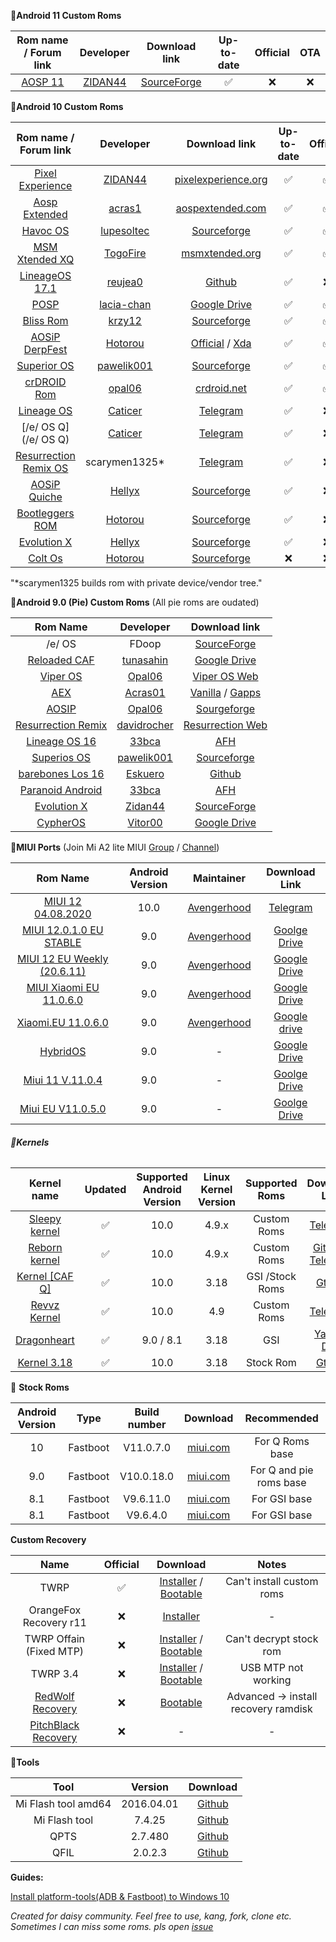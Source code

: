 **📱Android 11 Custom Roms**

|                    Rom name / Forum link                     |                          Developer                           |                        Download link                         | Up-to-date | Official | OTA  |
| :----------------------------------------------------------: | :----------------------------------------------------------: | :----------------------------------------------------------: | :--------: | :------: | :--: |
| [AOSP 11](https://forum.xda-developers.com/mi-a2-lite/development/rom-aosp-11-0-t4167961) | [ZIDAN44](https://forum.xda-developers.com/member.php?u=9782219) | [SourceForge](https://sourceforge.net/projects/sakura-roms/files/Daisy/aosp_daisy-11-20200925-1519-beta.zip/download) |     ✅      |    ❌     |  ❌   |

**📱Android 10 Custom Roms**

|                    Rom name / Forum link                     |                          Developer                           |                        Download link                         | Up-to-date | Official | OTA  |
| :----------------------------------------------------------: | :----------------------------------------------------------: | :----------------------------------------------------------: | :--------: | :------: | :--: |
| [Pixel Experience](https://forum.xda-developers.com/mi-a2-lite/development/rom-pixel-experience-t4123633) | [ZIDAN44](https://forum.xda-developers.com/member.php?u=9782219) | [pixelexperience.org](https://download.pixelexperience.org/daisy) |     ✅      |    ✅     |  ✅   |
| [Aosp Extended](https://forum.xda-developers.com/mi-a2-lite/development/rom-aospextended-rom-v7-0-t4051329) | [acras1](https://forum.xda-developers.com/member.php?u=5583941) | [aospextended.com](https://downloads.aospextended.com/daisy) |     ✅      |    ✅     |  ✅   |
| [Havoc OS](https://forum.xda-developers.com/mi-a2-lite/development/stable-havoc-os-rom-t4098041) | [lupesoltec](https://forum.xda-developers.com/member.php?u=8461838) | [Sourceforge](https://sourceforge.net/projects/havoc-os/files/daisy/) |     ✅      |    ✅     |  ❌   |
| [MSM Xtended XQ](https://forum.xda-developers.com/mi-a2-lite/development/stable-msm-xtended-xq-release-v6-0-t4063845) | [TogoFire](https://forum.xda-developers.com/member.php?u=4230687) | [msmxtended.org](https://downloads.msmxtended.org/?dir=daisy) |     ✅      |    ✅     |  ❌   |
| [LineageOS 17.1](https://forum.xda-developers.com/mi-a2-lite/development/lineageos-17-1-xiaomi-a2-lite-t4076439) | [reujea0](https://forum.xda-developers.com/member.php?u=7249498) | [Github](https://github.com/a-huk/otaserver/releases/download/07/lineage-17.1-20200916-UNOFFICIAL-daisy.zip) |     ✅      |    ❌     |  ✅   |
| [POSP](https://forum.xda-developers.com/mi-a2-lite/development/10-0-posp-v3-q-daisy-t4011191) | [lacia-chan](https://forum.xda-developers.com/member.php?u=8295328) | [Google Drive](https://drive.google.com/file/d/1xKgi5CTyIu4__e2WlF_CId89KV_QAIWp/view?usp=sharing) |     ✅      |    ✅     |  ❌   |
| [Bliss Rom](https://forum.xda-developers.com/mi-a2-lite/development/10-0-bliss-rom-v12-5-xiaomi-mi-a2-lite-t4072705) | [krzy12](https://forum.xda-developers.com/member.php?u=5938081) | [Sourceforge](https://sourceforge.net/projects/blissroms/files/Q/daisy/) |     ✅      |    ✅     |  ❔   |
| [AOSiP DerpFest](https://forum.xda-developers.com/mi-a2-lite/development/official-aosip-derpfest-rom-mi-a2-lite-t4151523) | [Hotorou](https://forum.xda-developers.com/member.php?u=10763893) | [Official](https://get.derpfest.org/) / [Xda](https://forum.xda-developers.com/mi-a2-lite/development/official-aosip-derpfest-rom-mi-a2-lite-t4151523) |     ✅      |    ✅     |  ❔   |
| [Superior OS](https://forum.xda-developers.com/mi-a2-lite/development/10-superioros-xiaomi-mi-a2-lite-t3998109) | [pawelik001](https://forum.xda-developers.com/member.php?u=8419529) | [Sourceforge](https://sourceforge.net/projects/superioros/files/daisy/) |     ✅      |    ✅     |  ❌   |
| [crDROID Rom](https://forum.xda-developers.com/mi-a2-lite/development/stable-crdroid-rom-t4145515) | [opal06](https://forum.xda-developers.com/member.php?u=8661641) |           [crdroid.net](https://crdroid.net/daisy)           |     ✅      |    ✅     |  ✅   |
|            [Lineage OS](https://t.me/fdoopstuff)             |              [Caticer](https://t.me/fdoopstuff)              |             [Telegram](https://t.me/fdoopstuff)              |     ✅      |    ❌     |  ❌   |
|                     [/e/ OS Q](/e/ OS Q)                     |              [Caticer](https://t.me/fdoopstuff)              |             [Telegram](https://t.me/fdoopstuff)              |     ✅      |    ❌     |  ❌   |
| [Resurrection Remix OS](https://t.me/newsmia2lite/480?single) |                        scarymen1325*                         |       [Telegram](https://t.me/newsmia2lite/480?single)       |     ✅      |    ❌     |  ❌   |
| [AOSiP Quiche](https://forum.xda-developers.com/mi-a2-lite/development/rom-aosip-quiche-t4159397) | [Hellyx](https://forum.xda-developers.com/member.php?u=10642995) | [Sourceforge](https://sourceforge.net/projects/aosipdaisy/files/daisy/) |     ✅      |    ❌     |  ❌   |
| [Bootleggers ROM](https://forum.xda-developers.com/mi-a2-lite/development/bootleggers-rom-mi-a2-liteunofficial-t4122801) | [Hotorou](https://forum.xda-developers.com/member.php?u=10763893) | [Sourceforge](https://sourceforge.net/projects/zunayed-builds/files/Bootleg/daisy/) |     ✅      |    ❌     |  ❌   |
| [Evolution X](https://forum.xda-developers.com/mi-a2-lite/development/rom-evolution-x-4-5-t4141719) | [Hellyx](https://forum.xda-developers.com/member.php?u=10642995) | [Sourceforge](https://sourceforge.net/projects/testbuildss/files/daisy/) |     ✅      |    ❌     |  ❌   |
| [Colt Os](https://forum.xda-developers.com/mi-a2-lite/development/unofficial-colt-os-mi-a2-litedaisy-t4111499) | [Hotorou](https://forum.xda-developers.com/member.php?u=10763893) | [Sourceforge](https://sourceforge.net/projects/zunayed-builds/files/Colt/daisy/) |     ❌      |    ❌     |  ❌   |

"*scarymen1325 builds rom with private device/vendor tree." 

**📱Android 9.0 (Pie) Custom Roms** (All pie roms are oudated)

|                           Rom Name                           |                          Developer                           |                        Download link                         |
| :----------------------------------------------------------: | :----------------------------------------------------------: | :----------------------------------------------------------: |
|                            /e/ OS                            |                            FDoop                             | [SourceForge](https://sourceforge.net/projects/fdoops-builds/files/eos/) |
| [Reloaded CAF](https://forum.xda-developers.com/mi-a2-lite/development/9-0-caf-reloaded-caf-mi-a2-lite-daisy-t3967509) | [tunasahin](https://forum.xda-developers.com/member.php?u=9165614) | [Google Drive](https://drive.google.com/file/d/1q4te3ZkmVI_mCQ1yjRi6mkKekS944NGI/view?usp=drivesdk) |
| [Viper OS](https://forum.xda-developers.com/mi-a2-lite/development/9-0-viperos-v6-3-xiaomi-mi-a2-lite-t3927195) | [Opal06](https://forum.xda-developers.com/member.php?u=8661641) | [Viper OS Web](https://download.viperos.org/?codename=daisy) |
| [AEX](https://forum.xda-developers.com/mi-a2-lite/development/9-0-aosp-extended-6-5-xiaomi-mi-a2-lite-t3930940) | [Acras01](https://forum.xda-developers.com/member.php?u=5583941) | [Vanilla](https://drive.google.com/open?id=1MXZQr0jm1u3TWaoFKaAfP-1eRK0g7nj9) / [Gapps](https://drive.google.com/open?id=1BXduvu95Y6WKJqz8baVNSjSitxSFeYVF) |
| [AOSIP](https://forum.xda-developers.com/mi-a2-lite/development/9-0-aosip-rom-t3929596) | [Opal06](https://forum.xda-developers.com/member.php?u=8661641) | [Sourgeforge](https://sourceforge.net/projects/aosip-daisy-ota/files/builds/) |
| [Resurrection Remix](https://forum.xda-developers.com/mi-a2-lite/development/9-0-resurrection-remix-v7-0-2-xiaomi-mi-t3926922) | [davidrocher](https://forum.xda-developers.com/member.php?u=8220724) | [Resurrection Web](https://get.resurrectionremix.com/?dir=daisy) |
| [Lineage OS 16](https://forum.xda-developers.com/mi-a2-lite/development/lineageos-16-0-xiaomi-mi-a2-lite-t3919060) | [33bca](https://forum.xda-developers.com/member.php?u=5296790) | [AFH](https://androidfilehost.com/?fid=6006931924117920053)  |
| [Superios OS](https://forum.xda-developers.com/mi-a2-lite/development/9-0-superioros-xiaomi-mi-a2-lite-t3946434) | [pawelik001](https://forum.xda-developers.com/member.php?u=8419529) | [Sourceforge](https://sourceforge.net/projects/superioros/files/daisy/) |
| [barebones Los 16](https://forum.xda-developers.com/mi-a2-lite/development/rom-barebones-lineageos-16-0-t3931121) | [Eskuero](https://forum.xda-developers.com/member.php?u=4495609) | [Github](https://github.com/Eskuero/patches_lineageos/releases) |
| [Paranoid Android](https://forum.xda-developers.com/mi-a2-lite/development/paranoid-android-pie-beta-xiaomi-mi-a2-t3912880) | [33bca](https://forum.xda-developers.com/member.php?u=5296790) | [AFH](https://androidfilehost.com/?fid=1395089523397933724)  |
| [Evolution X](https://forum.xda-developers.com/mi-a2-lite/development/rom-evolution-x-2-0-t3942647) | [Zidan44](https://forum.xda-developers.com/member.php?u=9782219) | [SourceForge](https://sourceforge.net/projects/evolution-x/files/daisy/) |
| [CypherOS](https://forum.xda-developers.com/mi-a2-lite/development/rom-cypheros-7-0-0-poundcake-unofficial-t3947303) | [Vitor00](https://forum.xda-developers.com/member.php?u=7824261) | [Google Drive](https://drive.google.com/open?id=1ZtJPDbI1ZlB21iMdcGtMVXVFa5WrJ9-0) |

**📱MIUI Ports** (Join Mi A2 lite MIUI [Group](https://t.me/miuidaisy) / [Channel](https://t.me/miuidaisyports))

|                          Rom Name                          | Android Version |               Maintainer                |                        Download Link                         |
| :--------------------------------------------------------: | :-------------: | :-------------------------------------: | :----------------------------------------------------------: |
|    [MIUI 12 04.08.2020](https://t.me/newsmia2lite/410)     |      10.0       | [Avengerhood](https://t.me/Avengerhood) |          [Telegram](https://t.me/newsmia2lite/410)           |
|  [MIUI 12.0.1.0 EU STABLE](https://t.me/newsmia2lite/412)  |       9.0       | [Avengerhood](https://t.me/Avengerhood) |                       [Goolge Drive]()                       |
|   [MIUI 12 EU Weekly (20.6.11)](https://t.me/miuidaisy)    |       9.0       | [Avengerhood](https://t.me/Avengerhood) | [Google Drive](https://drive.google.com/file/d/1-GBxjF94cnsI5Tx4eHP1ZfjxOtFyzPrs/view?usp=drivesdk) |
| [MIUI Xiaomi EU 11.0.6.0](https://t.me/miuidaisyports/106) |       9.0       | [Avengerhood](https://t.me/Avengerhood) | [Google Drive](https://drive.google.com/file/d/1-2RAl23tr7Dd4as35VEF7OcBkACfZ_RQ/view?usp=sharing) |
|   [Xiaomi.EU 11.0.6.0](https://t.me/miuidaisyports/105)    |       9.0       | [Avengerhood](https://t.me/Avengerhood) | [Google drive](https://drive.google.com/file/d/1-DTSevZkq1kcqc4DM5FhKw0FO9Jw7yqf/view?usp=sharing) |
|             [HybridOS](https://t.me/miuidaisy)             |       9.0       |                    -                    | [Google Drive](https://drive.google.com/file/d/16fWuD78AvNY6ugHMBVs0iMcUodKZI2bx/view) |
|         [Miui 11 V.11.0.4](https://t.me/miuidaisy)         |       9.0       |                    -                    | [Goolge Drive](https://drive.google.com/file/d/1M-eDCqCL2ypKLLa8uWAPOxzInWln5xAA/view) |
|        [Miui EU V11.0.5.0](https://t.me/miuidaisy)         |       9.0       |                    -                    | [Goolge Drive](https://drive.google.com/file/d/1-2htTk67oHQ9OuaKOxDWUJsiZDvs69sF/view) |

###### **📱Kernels**

|                         Kernel name                          | Updated | Supported Android Version | Linux Kernel Version | Supported Roms  |                        Download Link                         |
| :----------------------------------------------------------: | :-----: | :-----------------------: | :------------------: | :-------------: | :----------------------------------------------------------: |
|         [Sleepy kernel](https://t.me/Laciakerneltg)          |    ✅    |           10.0            |        4.9.x         |   Custom Roms   |              [Telegram](https://t.me/vimbvince)              |
| [Reborn kernel](https://forum.xda-developers.com/mi-a2-lite/development/msm8953-c-f-4-9-kernel-t4033815) |    ✅    |           10.0            |        4.9.x         |   Custom Roms   | [Github](https://github.com/RebornDaisyProject/daisy_msm8953/releases) / [Telegram](https://t.me/loki_kernel) |
| [Kernel [CAF Q]](https://forum.xda-developers.com/mi-a2-lite/development/kernel-daisy-q-oss-caf-rebase-fixed-t4067329) |    ✅    |           10.0            |         3.18         | GSI /Stock Roms | [Gtihub](https://github.com/Aarqw12/kernel_xiaomi_daisy-1/releases) |
| [Revvz Kernel](https://forum.xda-developers.com/mi-a2-lite/development/v1-revvz-kernel-t4015937) |    ✅    |           10.0            |         4.9          |   Custom Roms   |            [Telegram](https://t.me/RevvzChannel)             |
| [Dragonheart](https://forum.xda-developers.com/mi-a2-lite/development/kernel-dragonheart-msm-caf-3-18-140-t3939288) |    ✅    |         9.0 / 8.1         |         3.18         |       GSI       |     [Yandex Disk](https://yadi.sk/d/b9IGc5vYXtMJdg/v3.3)     |
| [Kernel 3.18](https://forum.xda-developers.com/mi-a2-lite/development/kernel-daisy-q-oss-caf-rebase-fixed-t4067329) |    ✅    |           10.0            |         3.18         |    Stock Rom    | [Gtihub](https://github.com/Aarqw12/kernel_xiaomi_daisy-1/releases/) |

📱 **Stock Roms**

| Android Version |   Type   | Build number |                           Download                           |       Recommended       |
| :-------------: | :------: | :----------: | :----------------------------------------------------------: | :---------------------: |
|       10        | Fastboot |  V11.0.7.0   | [miui.com](https://bigota.d.miui.com/V11.0.7.0.QDLMIXM/daisy_global_images_V11.0.7.0.QDLMIXM_20200617.0000.00_10.0_7d0ffb82ac.tgz) |     For Q Roms base     |
|       9.0       | Fastboot |  V10.0.18.0  | [miui.com](http://bigota.d.miui.com/V10.0.18.0.PDLMIXM/daisy_global_images_V10.0.18.0.PDLMIXM_20200109.0000.00_9.0_a7b709656c.tgz) | For Q and pie roms base |
|       8.1       | Fastboot |  V9.6.11.0   | [miui.com](http://bigota.d.miui.com/V9.6.11.0.ODLMIFF/daisy_global_images_V9.6.11.0.ODLMIFF_20181112.0000.00_8.1_8028e3bf1c.tgz) |      For GSI base       |
|       8.1       | Fastboot |   V9.6.4.0   | [miui.com](http://bigota.d.miui.com/V9.6.4.0.ODLMIFF/daisy_global_images_V9.6.4.0.ODLMIFF_20180724.0000.00_8.1_4afd3431a2.tgz) |      For GSI base       |

**Custom Recovery**

|                             Name                             | Official |                           Download                           |                Notes                 |
| :----------------------------------------------------------: | :------: | :----------------------------------------------------------: | :----------------------------------: |
|                             TWRP                             |    ✅     | [Installer](https://eu.dl.twrp.me/daisy/twrp-installer-daisy-3.2.3-0.zip.html) / [Bootable](https://eu.dl.twrp.me/daisy/twrp-3.3.0-0-daisy.img.html) |      Can't install custom roms       |
|                    OrangeFox Recovery r11                    |    ❌     | [Installer](https://github.com/TheDoop/daisy-stuff/raw/master/recovery/OrangeFox-NYA!-r11-Stable-daisy-By_TogoFire.zip) |                  -                   |
|                   TWRP Offain (Fixed MTP)                    |    ❌     | [Installer](https://github.com/TheDoop/daisy-stuff/raw/master/recovery/twrp-installer-daisy-3.3.1-0-offain_(FIX_USB_UNIVERSAL).zip) / [Bootable](https://github.com/TheDoop/daisy-stuff/raw/master/recovery/twrp-daisy-3.3.1-0-offain.img) |       Can't decrypt stock rom        |
|                           TWRP 3.4                           |    ❌     | [Installer](https://github.com/TheDoop/daisy-stuff/raw/master/recovery/twrp-installer-3.4.0.0-daisy.zip) / [Bootable](https://github.com/TheDoop/daisy-stuff/raw/master/recovery/twrp-3.4.0.0-daisy.img) |         USB MTP not working          |
| [RedWolf Recovery](https://devotag.com/threads/redwolf-recovery-for-xiaomi-mi-a2-lite-daisy.766/) |    ❌     | [Bootable](https://github.com/TheDoop/daisy-stuff/raw/master/recovery/RedWolf.img) | Advanced -> install recovery ramdisk |
| [PitchBlack Recovery](https://devotag.com/threads/pitchblack-recovery-for-mi-a2-lite-daisy.762/) |    ❌     |                              -                               |                  -                   |

**🔧Tools** 

| Tool                | Version    | Download                                                                                 |
|:-------------------:|:----------:|:----------------------------------------------------------------------------------------:|
| Mi Flash tool amd64 | 2016.04.01 | [Github](https://raw.githubusercontent.com/TheDoop/daisy-stuff/master/tools/MiPhone.exe) |
| Mi Flash tool       | 7.4.25     | [Github](https://github.com/TheDoop/daisy-stuff/raw/master/tools/MiFlashSetup_eng.msi)   |
| QPTS                | 2.7.480    | [Github](https://github.com/TheDoop/daisy-stuff/raw/master/tools/QPST.zip)               |
| QFIL                | 2.0.2.3    | [Gtihub](https://github.com/TheDoop/daisy-stuff/raw/master/tools/QFIL.zip)               |

**Guides:**

[Install platform-tools(ADB & Fastboot) to Windows 10](https://ibrahimyondemli.com.tr/platformtoolswin10/)

*Created for daisy community. Feel free to use, kang, fork, clone etc. Sometimes I can miss some roms. pls open [issue](https://github.com/TheDoop/daisy-stuff)*